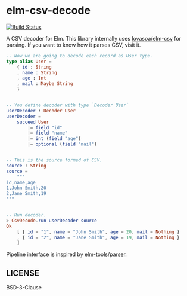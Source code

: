 elm-csv-decode
====

[![Build Status](https://travis-ci.org/jinjor/elm-csv-decode.svg)](https://travis-ci.org/jinjor/elm-csv-decode)

A CSV decoder for Elm. This library internally uses [lovasoa/elm-csv](http://package.elm-lang.org/packages/lovasoa/elm-csv/latest) for parsing. If you want to know how it parses CSV, visit it.

```elm
-- Now we are going to decode each record as User type.
type alias User =
    { id : String
    , name : String
    , age : Int
    , mail : Maybe String
    }


-- You define decoder with type `Decoder User`
userDecoder : Decoder User
userDecoder =
    succeed User
        |= field "id"
        |= field "name"
        |= int (field "age")
        |= optional (field "mail")


-- This is the source formed of CSV.
source : String
source =
    """
id,name,age
1,John Smith,20
2,Jane Smith,19
"""


-- Run decoder.
> CsvDecode.run userDecoder source
Ok
    [ { id = "1", name = "John Smith", age = 20, mail = Nothing }
    , { id = "2", name = "Jane Smith", age = 19, mail = Nothing }
    ]
```

Pipeline interface is inspired by [elm-tools/parser](http://package.elm-lang.org/packages/elm-tools/parser/latest/Parser).


## LICENSE

BSD-3-Clause
